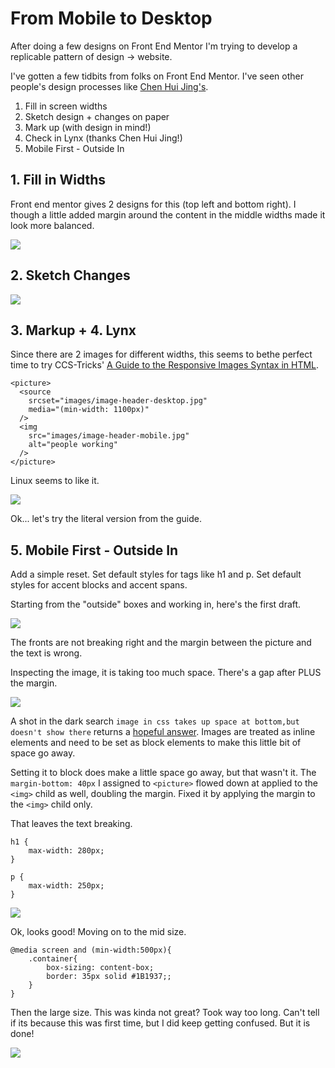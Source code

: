 # From Mobile to Desktop

After doing a few designs on Front End Mentor I'm trying to develop a replicable pattern of design -> website.

I've gotten a few tidbits from folks on Front End Mentor. I've seen other people's design processes like [Chen Hui Jing's](https://chenhuijing.com/blog/how-i-design-with-css-grid/#%F0%9F%96%8A).

1. Fill in screen widths
2. Sketch design + changes on paper
3. Mark up (with design in mind!)
4. Check in Lynx (thanks Chen Hui Jing!)
5. Mobile First - Outside In

## 1. Fill in Widths

Front end mentor gives 2 designs for this (top left and bottom right). I though a little added margin around the content in the middle widths made it look more balanced.

![](./Screen%20Shot%202022-01-13%20at%2011.15.00%20AM.png)

## 2. Sketch Changes

![](PXL_20220113_162442840.jpg)

## 3. Markup + 4. Lynx

Since there are 2 images for different widths, this seems to bethe perfect time to try CCS-Tricks' [A Guide to the Responsive Images Syntax in HTML](https://css-tricks.com/a-guide-to-the-responsive-images-syntax-in-html/#using-picture).

```
<picture>
  <source 
    srcset="images/image-header-desktop.jpg"
    media="(min-width: 1100px)"
  />
  <img 
    src="images/image-header-mobile.jpg" 
    alt="people working"
  />
</picture>
```

Linux seems to like it.

![](Screen%20Shot%202022-01-13%20at%2011.24.21%20AM.png)


Ok... let's try the literal version from the guide.

## 5. Mobile First - Outside In

Add a simple reset. Set default styles for tags like h1 and p. Set default styles for accent blocks and accent spans.

Starting from the "outside" boxes and working in, here's the first draft.

![](./Screen%20Shot%202022-01-13%20at%2012.36.18%20PM.png)

The fronts are not breaking right and the margin between the picture and the text is wrong.

Inspecting the image, it is taking too much space. There's a gap after PLUS the margin.

![](Screen%20Shot%202022-01-13%20at%2012.44.33%20PM.png)

A shot in the dark search `image in css takes up space at bottom,but doesn't show there` returns a [hopeful answer](https://stackoverflow.com/questions/44857664/css-image-overflows). Images are treated as inline elements and need to be set as block elements to make this little bit of space go away.

Setting it to block does make a little space go away, but that wasn't it. The `margin-bottom: 40px` I assigned to `<picture>` flowed down at applied to the `<img>` child as well, doubling the margin. Fixed it by applying the margin to the `<img>` child only.

That leaves the text breaking.

```
h1 {
    max-width: 280px;
}

p {
    max-width: 250px;
}
```

![](Screen%20Shot%202022-01-13%20at%2012.57.04%20PM.png)

Ok, looks good! Moving on to the mid size.

```
@media screen and (min-width:500px){ 
    .container{
        box-sizing: content-box;
        border: 35px solid #1B1937;; 
    }
}
```

Then the large size. This was kinda not great? Took way too long. Can't tell if its because this was first time, but I did keep getting confused. But it is done!

![](Screen%20Shot%202022-01-13%20at%202.10.56%20PM.png)